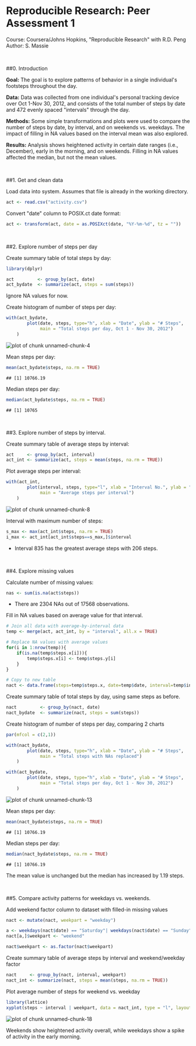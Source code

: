 Reproducible Research: Peer Assessment 1
========================================

Course: Coursera/Johns Hopkins, "Reproducible Research" with R.D. Peng <br>
Author: S. Massie

<br>

##0. Introduction

**Goal:** The goal is to explore patterns of behavior in a single individual's footsteps throughout the day. 

**Data:** Data was collected from one individual's personal tracking device over Oct 1-Nov 30, 2012, and consists of the total number of steps by date and 472 evenly spaced "intervals" through the day.

**Methods:** Some simple transformations and plots were used to compare the number of steps by date, by interval, and on weekends vs. weekdays.  The impact of filling in NA values based on the interval mean was also explored.

**Results:** Analysis shows heightened activity in certain date ranges (i.e., December), early in the morning, and on weekends.  Filling in NA values affected the median, but not the mean values.

<br>

##1. Get and clean data

Load data into system.  Assumes that file is already in the working directory.

```r
act <- read.csv("activity.csv")
```

Convert "date"  column to POSIX.ct date format:

```r
act <- transform(act, date = as.POSIXct(date, "%Y-%m-%d", tz = ""))
```
    
<br>

##2. Explore number of steps per day

Create summary table of total steps by day:

```r
library(dplyr)

act         <- group_by(act, date)
act_bydate  <- summarize(act, steps = sum(steps))
```
    
Ignore NA values for now.

Create histogram of number of steps per day: 

```r
with(act_bydate, 
        plot(date, steps, type="h", xlab = "Date", ylab = "# Steps",
             main = "Total steps per day, Oct 1 - Nov 30, 2012") 
    )
```

![plot of chunk unnamed-chunk-4](figure/unnamed-chunk-4-1.png) 

Mean steps per day:

```r
mean(act_bydate$steps, na.rm = TRUE)
```

```
## [1] 10766.19
```

Median steps per day:

```r
median(act_bydate$steps, na.rm = TRUE)
```

```
## [1] 10765
```

<br>

##3. Explore number of steps by interval.

Create summary table of average steps by interval:

```r
act     <- group_by(act, interval)
act_int <- summarize(act, steps = mean(steps, na.rm = TRUE))
```

Plot average steps per interval: 

```r
with(act_int, 
        plot(interval, steps, type="l", xlab = "Interval No.", ylab = "# Steps",
             main = "Average steps per interval") 
    )
```

![plot of chunk unnamed-chunk-8](figure/unnamed-chunk-8-1.png) 

Interval with maximum number of steps:

```r
s_max <- max(act_int$steps, na.rm = TRUE)
i_max <- act_int[act_int$steps==s_max,]$interval
```

- Interval 835 has the greatest average steps with 206 steps.    

<br>

##4. Explore missing values

Calculate number of missing values:

```r
nas <- sum(is.na(act$steps))
```

- There are 2304 NAs out of 17568 observations.

Fill in NA values based on average value for that interval. 

```r
# Join all data with average-by-interval data
temp <- merge(act, act_int, by = "interval", all.x = TRUE)

# Replace NA values with average values
for(i in 1:nrow(temp)){
    if(is.na(temp$steps.x[i])){
        temp$steps.x[i] <- temp$steps.y[i]
    }
}

# Copy to new table
nact <- data.frame(steps=temp$steps.x, date=temp$date, interval=temp$interval)
```

Create summary table of total steps by day, using same steps as before.

```r
nact         <- group_by(nact, date)
nact_bydate  <- summarize(nact, steps = sum(steps))
```

Create histogram of number of steps per day, comparing 2 charts

```r
par(mfcol = c(2,1))

with(nact_bydate, 
        plot(date, steps, type="h", xlab = "Date", ylab = "# Steps",
             main = "Total steps with NAs replaced") 
    )

with(act_bydate, 
        plot(date, steps, type="h", xlab = "Date", ylab = "# Steps",
             main = "Total steps per day, Oct 1 - Nov 30, 2012") 
    )
```

![plot of chunk unnamed-chunk-13](figure/unnamed-chunk-13-1.png) 

Mean steps per day:

```r
mean(nact_bydate$steps, na.rm = TRUE)
```

```
## [1] 10766.19
```

Median steps per day:

```r
median(nact_bydate$steps, na.rm = TRUE)
```

```
## [1] 10766.19
```

The mean value is unchanged but the median has increased by 1.19 steps.    

<br>

##5. Compare activity patterns for weekdays vs. weekends.

Add weekend factor column to dataset with filled-in missing values

```r
nact <- mutate(nact, weekpart = "weekday")

a <- weekdays(nact$date) == "Saturday"| weekdays(nact$date) == "Sunday"
nact[a,]$weekpart <- "weekend"

nact$weekpart <- as.factor(nact$weekpart)
```

Create summary table of average steps by interval and weekend/weekday factor

```r
nact     <- group_by(nact, interval, weekpart)
nact_int <- summarize(nact, steps = mean(steps, na.rm = TRUE))
```

Plot average number of steps for weekend vs. weekday

```r
library(lattice)
xyplot(steps ~ interval | weekpart, data = nact_int, type = "l", layout = c(1,2))
```

![plot of chunk unnamed-chunk-18](figure/unnamed-chunk-18-1.png) 

Weekends show heightened activity overall, while weekdays show a spike of activity in the early morning.  

